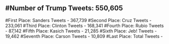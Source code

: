 #Number of Trump Tweets: 550,605
---
#First Place: Sanders Tweets - 367,739
#Second Place: Cruz Tweets - 233,061
#Third Place: Clinton Tweets - 168,341
#Fourth Place: Rubio Tweets - 87,142
#Fifth Place: Kasich Tweets - 21,285
#Sixth Place: Jeb! Tweets - 19,462
#Seventh Place: Carson Tweets - 10,809
#Last Place: Total Tweets -  
